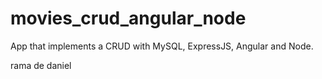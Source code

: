 # movies_crud_angular_node
App that implements a CRUD with MySQL,  ExpressJS, Angular and Node.

rama de daniel